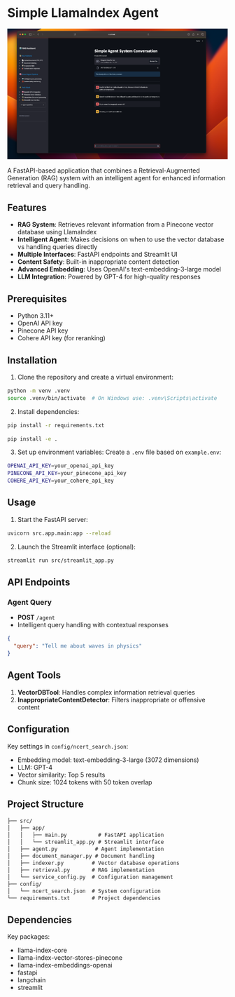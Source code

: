 # Simple LlamaIndex Agent

<img src="assets/image.png" alt="Application Page" title="Website Page">

A FastAPI-based application that combines a Retrieval-Augmented Generation (RAG) system with an intelligent agent for enhanced information retrieval and query handling.

## Features

- **RAG System**: Retrieves relevant information from a Pinecone vector database using LlamaIndex
- **Intelligent Agent**: Makes decisions on when to use the vector database vs handling queries directly
- **Multiple Interfaces**: FastAPI endpoints and Streamlit UI
- **Content Safety**: Built-in inappropriate content detection
- **Advanced Embedding**: Uses OpenAI's text-embedding-3-large model
- **LLM Integration**: Powered by GPT-4 for high-quality responses

## Prerequisites

- Python 3.11+
- OpenAI API key
- Pinecone API key
- Cohere API key (for reranking)

## Installation

1. Clone the repository and create a virtual environment:

```bash
python -m venv .venv
source .venv/bin/activate  # On Windows use: .venv\Scripts\activate
```

2. Install dependencies:

```bash
pip install -r requirements.txt
```

```bash
pip install -e .
```

3. Set up environment variables:
   Create a `.env` file based on `example.env`:

```bash
OPENAI_API_KEY=your_openai_api_key
PINECONE_API_KEY=your_pinecone_api_key
COHERE_API_KEY=your_cohere_api_key
```

## Usage

1. Start the FastAPI server:

```bash
uvicorn src.app.main:app --reload
```

2. Launch the Streamlit interface (optional):

```bash
streamlit run src/streamlit_app.py
```

## API Endpoints

### Agent Query

- **POST** `/agent`
- Intelligent query handling with contextual responses

```json
{
  "query": "Tell me about waves in physics"
}
```

## Agent Tools

1. **VectorDBTool**: Handles complex information retrieval queries
2. **InappropriateContentDetector**: Filters inappropriate or offensive content

## Configuration

Key settings in `config/ncert_search.json`:

- Embedding model: text-embedding-3-large (3072 dimensions)
- LLM: GPT-4
- Vector similarity: Top 5 results
- Chunk size: 1024 tokens with 50 token overlap

## Project Structure

```
├── src/
│   ├── app/
│   │   ├── main.py          # FastAPI application
│   │   └── streamlit_app.py # Streamlit interface
│   ├── agent.py            # Agent implementation
│   ├── document_manager.py # Document handling
│   ├── indexer.py         # Vector database operations
│   ├── retrieval.py       # RAG implementation
│   └── service_config.py  # Configuration management
├── config/
│   └── ncert_search.json  # System configuration
└── requirements.txt       # Project dependencies
```

## Dependencies

Key packages:

- llama-index-core
- llama-index-vector-stores-pinecone
- llama-index-embeddings-openai
- fastapi
- langchain
- streamlit
